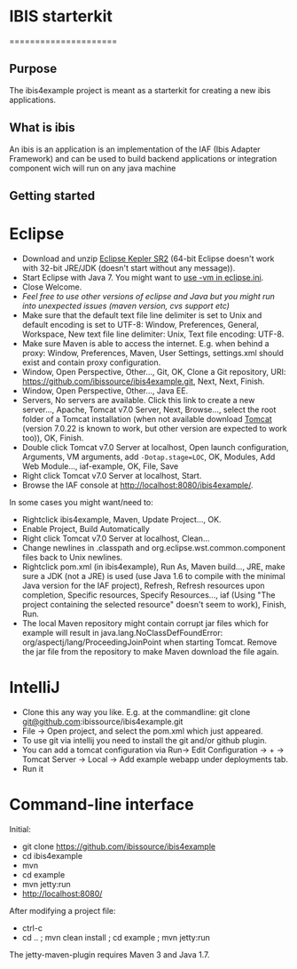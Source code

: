 # IBIS starterkit
=====================

## Purpose
The ibis4example project is meant as a starterkit for creating a new ibis applications. 
## What is ibis
An ibis is an application is an implementation of the IAF (Ibis Adapter Framework) and can be used to build backend applications or integration component wich will run on any java machine

## Getting started
Eclipse
=======

- Download and unzip
  [Eclipse Kepler SR2](http://eclipse.org/downloads/packages/eclipse-ide-java-ee-developers/keplersr2)
  (64-bit Eclipse doesn't work with 32-bit JRE/JDK (doesn't start without any
  message)).
- Start Eclipse with Java 7. You might want to
  [use -vm in eclipse.ini](http://wiki.eclipse.org/Eclipse.ini#Specifying_the_JVM).
- Close Welcome.
- _Feel free to use other versions of eclipse and Java but you might run into unexpected issues (maven version, cvs support etc)_ 
- Make sure that the default text file line delimiter is set to Unix and
  default encoding is set to UTF-8: Window, Preferences, General, Workspace,
  New text file line delimiter: Unix, Text file encoding: UTF-8.
- Make sure Maven is able to access the internet. E.g. when behind a proxy:
  Window, Preferences, Maven, User Settings, settings.xml should exist and
  contain proxy configuration.
- Window, Open Perspective, Other..., Git, OK, Clone a Git repository,
  URI: https://github.com/ibissource/ibis4example.git, Next, Next, Finish.
- Window, Open Perspective, Other..., Java EE.
- Servers, No servers are available. Click this link to create a new server...,
  Apache, Tomcat v7.0 Server, Next, Browse..., select the root folder of a
  Tomcat installation (when not available download
  [Tomcat](http://tomcat.apache.org/) (version 7.0.22 is known to work, but
  other version are expected to work too)), OK, Finish.
- Double click Tomcat v7.0 Server at localhost, Open launch configuration,
  Arguments, VM arguments, add ```-Dotap.stage=LOC```, OK, Modules, Add Web Module...,
  iaf-example, OK, File, Save
- Right click Tomcat v7.0 Server at localhost, Start.
- Browse the IAF console at
  [http://localhost:8080/ibis4example/](http://localhost:8080/ibis4example/).

In some cases you might want/need to:

- Rightclick ibis4example, Maven, Update Project..., OK.
- Enable Project, Build Automatically
- Right click Tomcat v7.0 Server at localhost, Clean...
- Change newlines in .classpath and org.eclipse.wst.common.component files
  back to Unix newlines.
- Rightclick pom.xml (in ibis4example), Run As, Maven build..., JRE, make sure a JDK
  (not a JRE) is used (use Java 1.6 to compile with the minimal Java version for
  the IAF project), Refresh, Refresh resources upon completion,
  Specific resources, Specify Resources..., iaf (Using "The project containing
  the selected resource" doesn't seem to work), Finish, Run.
- The local Maven repository might contain corrupt jar files which for example
  will result in java.lang.NoClassDefFoundError:
  org/aspectj/lang/ProceedingJoinPoint when starting Tomcat. Remove the jar file
  from the repository to make Maven download the file again.



IntelliJ
========

- Clone this any way you like. E.g. at the commandline: git clone git@github.com:ibissource/ibis4example.git
- File -> Open project, and select the pom.xml which just appeared.
- To use git via intellij you need to install the git and/or github plugin.
- You can add a tomcat configuration via Run-> Edit Configuration -> + -> Tomcat Server -> Local -> Add example webapp under deployments tab.
- Run it



Command-line interface
======================

Initial:

- git clone https://github.com/ibissource/ibis4example
- cd ibis4example
- mvn
- cd example
- mvn jetty:run
- [http://localhost:8080/](http://localhost:8080/)


After modifying a project file:

- ctrl-c
- cd .. ; mvn clean install ; cd example ; mvn jetty:run

The jetty-maven-plugin requires Maven 3 and Java 1.7.
